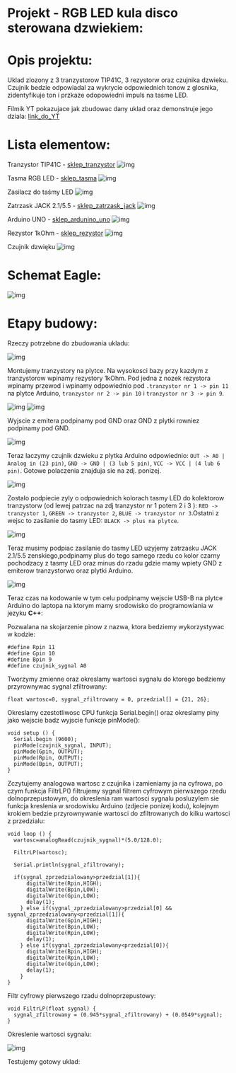 
# Projekt - RGB LED kula disco sterowana dzwiekiem:

# Opis projektu:

 Uklad zlozony z 3 tranzystorow TIP41C, 3 rezystorw oraz czujnika dzwieku. Czujnik bedzie odpowiadal za wykrycie odpowiednich tonow z glosnika, 
 zidentyfikuje ton i przkaze odopowiedni impuls na tasme LED. 
 
 Filmik YT pokazujace jak zbudowac dany uklad oraz demonstruje jego dziala:
[link_do_YT](https://www.youtube.com/watch?v=G-zCNkNp4RY)

# Lista elementow:

Tranzystor TIP41C - [sklep_tranzystor](https://allegro.pl/oferta/tranzystor-tip41c-tip41-6a-100v-fairchild-to-220-10798629711)
![img](./image/Tranzystor_TIP41C.jpg)

Tasma RGB LED - [sklep_tasma](https://allegro.pl/oferta/tasma-led-smd-wodoodporna-5m-rgb-kolorowa-pilot-10192557011)
![img](./image/Taśma_LED.jpg)

Zasilacz do taśmy LED
![img](./image/zasilacz.jpg)

Zatrzask JACK 2.1/5.5 - [sklep_zatrzask_jack](https://allegro.pl/oferta/szybkozlacze-komplet-g55-gniazdo-zasilania-2-1-5-5-10807172353)
![img](./image/zatrzask.jpg)

Arduino UNO - [sklep_ardunino_uno](https://allegro.pl/oferta/zestaw-startowy-do-arduino-uno-r3-atmega328-ch340-10102800766)
![img](./image/Arduino_UNO.jpg)

Rezystor 1kOhm - [sklep_rezystor](https://allegro.pl/oferta/zestaw-startowy-do-arduino-uno-r3-atmega328-ch340-10102800766)
![img](./image/R_1kOhm.jpg)

Czujnik dzwięku
![img](./image/czujnik_dzwieku.jpg)

# Schemat Eagle:

![img](./image/schemat.png)

# Etapy budowy:

Rzeczy potrzebne do zbudowania ukladu:


![img](./image/elementy.jpg)


Montujemy tranzystory na plytce. Na wysokosci bazy przy kazdym z tranzystorow wpinamy rezystory 1kOhm. Pod jedna z nozek rezystora wpinamy przewod 
i wpinamy odpowiednio pod `.tranzystor nr 1 -> pin 11` na plytce Arduino, `tranzystor nr 2 -> pin 10` i `tranzystor nr 3 -> pin 9`. 

![img](./image/1.jpg)
![img](./image/6.jpg)


Wyjscie z emitera podpinamy pod GND oraz GND z plytki rowniez podpinamy pod GND. 


![img](./image/2.jpg)


Teraz laczymy czujnik dzwieku z plytka Arduino odpowiednio: `OUT -> A0 | Analog in (23 pin)`,
`GND -> GND | (3 lub 5 pin)`, `VCC -> VCC | (4 lub 6 pin)`. Gotowe polaczenia znajduja sie na zdj. ponizej.


![img](./image/3.jpg)


Zostalo podpiecie zyly o odpowiednich kolorach tasmy LED do kolektorow tranzystorw (od lewej patrzac na zdj tranzystor nr 1 potem 2 i 3 ): `RED -> tranzystor 1`,
`GREEN -> tranzystor 2`, `BLUE -> tranzystor nr 3`.Ostatni z wejsc to zasilanie do tasmy LED: `BLACK -> plus na plytce`. 

![img](./image/5.jpg)


Teraz musimy podpiac zasilanie do tasmy LED uzyjemy zatrzasku JACK 2.1/5.5 zenskiego,podpinamy plus do tego samego rzedu co kolor czarny pochodzacy z tasmy LED 
oraz minus do rzadu gdzie mamy wpiety GND z emiterow tranzystorwo oraz plytki Arduino.


![img](./image/4.jpg)


Teraz czas na kodowanie w tym celu podpinamy wejscie USB-B na plytce Arduino do laptopa na ktorym mamy srodowisko do programowiania w jezyku **C++**:

Pozwalana na skojarzenie pinow z nazwa, ktora bedziemy wykorzystywac w kodzie:

```cp
#define Rpin 11						
#define Gpin 10
#define Bpin 9
#define czujnik_sygnal A0
```

Tworzymy zmienne oraz okreslamy wartosci sygnalu do ktorego bedziemy przyrownywac sygnal zfiltrowany:

```cp
float wartosc=0, sygnal_zfiltrowany = 0, przedzial[] = {21, 26};
```

Okreslamy czestotliwosc CPU funkcja Serial.begin() oraz okreslamy piny jako wejscie badz wyjscie
funkcje pinMode():

```cp 
void setup () { 
  Serial.begin (9600);
  pinMode(czujnik_sygnal, INPUT);
  pinMode(Gpin, OUTPUT);
  pinMode(Rpin, OUTPUT);
  pinMode(Bpin, OUTPUT);
}
```

Zczytujemy analogowa wartosc z czujnika i zamieniamy ja na cyfrowa, po czym funkcja FiltrLP() 
filtrujemy sygnal filtrem cyfrowym pierwszego rzedu dolnoprzepustowym, do okreslenia ram wartosci 
sygnalu posluzylem sie funkcja kreslenia w srodowisku Arduino (zdjecie ponizej kodu), kolejnym 
krokiem bedzie przyrownywanie wartosci do zfiltrowanych do kilku wartosci z przedzialu:

```cp
void loop () {
  wartosc=analogRead(czujnik_sygnal)*(5.0/128.0);
  
  FiltrLP(wartosc);
  
  Serial.println(sygnal_zfiltrowany);
  
  if(sygnal_zprzedzialowany>przedzial[1]){
      digitalWrite(Rpin,HIGH);
      digitalWrite(Bpin,LOW);
      digitalWrite(Gpin,LOW);
      delay(1);
    } else if(sygnal_zprzedzialowany>przedzial[0] && sygnal_zprzedzialowany<przedzial[1]){
      digitalWrite(Gpin,HIGH);
      digitalWrite(Bpin,LOW);
      digitalWrite(Rpin,LOW);
      delay(1);
    } else if(sygnal_zprzedzialowany<przedzial[0]){
      digitalWrite(Bpin,HIGH);
      digitalWrite(Rpin,LOW);
      digitalWrite(Gpin,LOW);
      delay(1);
    }
}
```

Filtr cyfrowy pierwszego rzadu dolnoprzepustowy:

```cp
void FiltrLP(float sygnal) {
  sygnal_zfiltrowany = (0.945*sygnal_zfiltrowany) + (0.0549*sygnal);
}
```

Okreslenie wartosci sygnalu:


![img](./image/sygnal.jpg)


Testujemy gotowy uklad:
